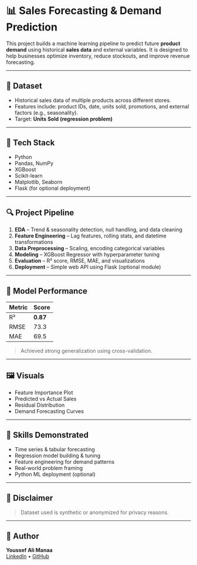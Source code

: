 # 📊 Sales Forecasting & Demand Prediction

This project builds a machine learning pipeline to predict future **product demand** using historical **sales data** and external variables. It is designed to help businesses optimize inventory, reduce stockouts, and improve revenue forecasting.

---

## 📁 Dataset

- Historical sales data of multiple products across different stores.
- Features include: product IDs, date, units sold, promotions, and external factors (e.g., seasonality).
- Target: **Units Sold (regression problem)**

---

## 🧰 Tech Stack

- Python
- Pandas, NumPy
- XGBoost
- Scikit-learn
- Matplotlib, Seaborn
- Flask (for optional deployment)

---

## 🔍 Project Pipeline

1. **EDA** – Trend & seasonality detection, null handling, and data cleaning
2. **Feature Engineering** – Lag features, rolling stats, and datetime transformations
3. **Data Preprocessing** – Scaling, encoding categorical variables
4. **Modeling** – XGBoost Regressor with hyperparameter tuning
5. **Evaluation** – R² score, RMSE, MAE, and visualizations
6. **Deployment** – Simple web API using Flask (optional module)

---

## 🔢 Model Performance

| Metric | Score |
|--------|-------|
| R²     | **0.87** |
| RMSE   | 73.3 |
| MAE    | 69.5 |

> Achieved strong generalization using cross-validation.

---

## 🖼️ Visuals

- Feature Importance Plot
- Predicted vs Actual Sales
- Residual Distribution
- Demand Forecasting Curves

---

## 🧠 Skills Demonstrated

- Time series & tabular forecasting
- Regression model building & tuning
- Feature engineering for demand patterns
- Real-world problem framing
- Python ML deployment (optional)

---

## 📌 Disclaimer

> Dataset used is synthetic or anonymized for privacy reasons.

---

## 🔗 Author

**Youssef Ali Manaa**  
[LinkedIn](https://www.linkedin.com/in/youssef-ali-manaa) • [GitHub](https://github.com/youssef2003ali)
